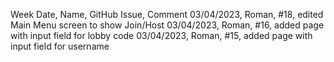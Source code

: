 Week Date, Name, GitHub Issue, Comment
03/04/2023, Roman, #18, edited Main Menu screen to show Join/Host
03/04/2023, Roman, #16, added page with input field for lobby code
03/04/2023, Roman, #15, added page with input field for username
